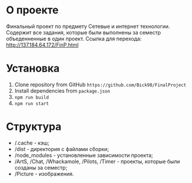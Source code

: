 # О проекте
Финальный проект по предмету Сетевые и интернет технологии. Содержит все задания, которые были выполнены за семестр объеденненные в один проект. Ссылка для перехода: http://137.184.64.172/FinP.html
# Установка
1. Clone repository from GitHub `https://github.com/Bick98/FinalProject`
2. Install dependencies from `package.json`
3. `npm run build`
4. `npm run start`
# Структура
- /.cache - кэш;
- /dist - директория с файлами сборки;
- /node_modules - установленные зависимости проекта;
- /ArtS, /Chat, /Whackamole, /Pilots, /Timer - проекты, которые были созданы за семестр;
- /Picture - изображения.

